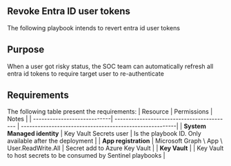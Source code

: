 ## Revoke Entra ID user tokens

The following playbook intends to revert entra id user tokens

## Purpose

When a user got risky status, the SOC team can automatically refresh all entra id tokens to require target user to re-authenticate

## Requirements

The following table present the requirements:
| Resource                    |  Permissions                               | Notes                                                   |
| ----------------------------| ------------------------------------------ | --------------------------------------------------------| 
| **System Managed identity** | Key Vault Secrets user                     | Is the playbook ID. Only available after the deployment |
| **App registration**        | Microsoft Graph \ App \ User.ReadWrite.All | Secret add to Azure Key Vault                           | 
| **Key Vault**               |                                            | Key Vault to host secrets to be consumed by Sentinel playbooks |

